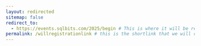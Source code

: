 ```yaml
---
layout: redirected
sitemap: false
redirect_to:
  - https://events.sqlbits.com/2025/begin # This is where it will be redirected  - must be a complete url and a space after the -
permalink: /willregistrationlink # this is the shortlink that we will create the / is required - MUST MATCH the name of the file amd a space after the :
---
```

